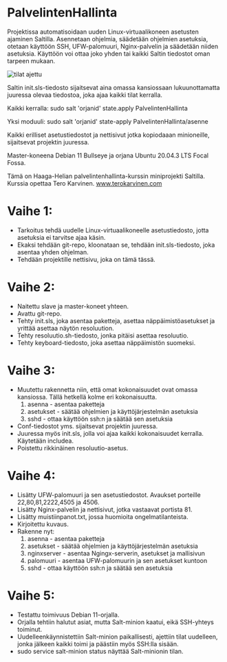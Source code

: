 # PalvelintenHallinta
Projektissa automatisoidaan uuden Linux-virtuaalikoneen asetusten ajaminen Saltilla. Asennetaan ohjelmia, säädetään ohjelmien asetuksia,
otetaan käyttöön SSH, UFW-palomuuri, Nginx-palvelin ja säädetään niiden asetuksia. Käyttöön voi ottaa joko yhden tai kaikki Saltin
 tiedostot oman tarpeen mukaan.

![tilat ajettu](https://linuxpalvelimet2021syksy.files.wordpress.com/2021/12/proj1.png "Tilat ajettu")

Saltin init.sls-tiedosto sijaitsevat aina omassa kansiossaan lukuunottamatta juuressa olevaa tiedostoa, joka ajaa kaikki tilat kerralla. 

Kaikki kerralla:
sudo salt 'orjanid' state.apply PalvelintenHallinta

Yksi moduuli:
sudo salt 'orjanid' state-apply PalvelintenHallinta/asenne

Kaikki erilliset asetustiedostot ja nettisivut jotka kopiodaaan minioneille, sijaitsevat projektin juuressa.

Master-koneena Debian 11 Bullseye ja orjana Ubuntu 20.04.3 LTS Focal Fossa.

Tämä on Haaga-Helian palvelintenhallinta-kurssin miniprojekti Saltilla. Kurssia opettaa Tero Karvinen. www.terokarvinen.com

# Vaihe 1:
- Tarkoitus tehdä uudelle Linux-virtuaalikoneelle asetustiedosto,
jotta asetuksia ei tarvitse ajaa käsin.
- Ekaksi tehdään git-repo, kloonataan se, tehdään init.sls-tiedosto,
joka asentaa yhden ohjelman.
- Tehdään projektille nettisivu, joka on tämä tässä.

# Vaihe 2:
- Naitettu slave ja master-koneet yhteen.
- Avattu git-repo.
- Tehty init.sls, joka asentaa paketteja, asettaa näppäimistöasetukset ja yrittää asettaa näytön resoluution.
- Tehty resoluutio.sh-tiedosto, jonka pitäisi asettaa resoluutio.
- Tehty keyboard-tiedosto, joka asettaa näppäimistön suomeksi.

# Vaihe 3:
- Muutettu rakennetta niin, että omat kokonaisuudet ovat omassa kansiossa. Tällä hetkellä kolme eri kokonaisuutta.
    1. asenna - asentaa paketteja
    2. asetukset - säätää ohjelmien ja käyttöjärjestelmän  asetuksia
    3. sshd - ottaa käyttöön ssh:n ja säätää sen asetuksia
- Conf-tiedostot yms. sijaitsevat projektin juuressa.
- Juuressa myös init.sls, jolla voi ajaa kaikki kokonaisuudet kerralla. Käytetään includea.
- Poistettu rikkinäinen resoluutio-asetus.

# Vaihe 4:
- Lisätty UFW-palomuuri ja sen asetustiedostot. Avaukset porteille 22,80,81,2222,4505 ja 4506.
- Lisätty Nginx-palvelin ja nettisivut, jotka vastaavat portista 81.
- Lisätty muistiinpanot.txt, jossa huomioita ongelmatilanteista.
- Kirjoitettu kuvaus.
- Rakenne nyt:
    1. asenna - asentaa paketteja
    2. asetukset - säätää ohjelmien ja käyttöjärjestelmän  asetuksia
    3. nginxserver - asentaa Ngingx-serverin, asetukset ja mallisivun
    4. palomuuri - asentaa UFW-palomuurin ja sen asetukset kuntoon 
    5. sshd - ottaa käyttöön ssh:n ja säätää sen asetuksia

# Vaihe 5:
- Testattu toimivuus Debian 11-orjalla.
- Orjalla tehtiin halutut asiat, mutta Salt-minion kaatui, eikä SSH-yhteys toiminut.
- Uudelleenkäynnistettiin Salt-minion paikallisesti, ajettiin tilat uudelleen, jonka jälkeen
kaikki toimi ja päästiin myös SSH:lla sisään.
- sudo service salt-minion status näyttää Salt-minionin tilan.
